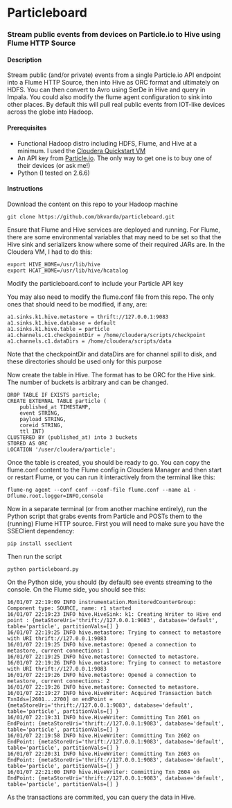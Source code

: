 # Particleboard

### Stream public events from devices on Particle.io to Hive using Flume HTTP Source

#### Description
Stream public (and/or private) events from a single Particle.io API endpoint into a Flume HTTP Source, then into Hive as ORC format and ultimately on HDFS. You can then convert to Avro using SerDe in Hive and query in Impala. You could also modify the flume agent configuration to sink into other places. By default this will pull real public events from IOT-like devices across the globe into Hadoop.

#### Prerequisites
* Functional Hadoop distro including HDFS, Flume, and Hive at a minimum. I used the [Cloudera Quickstart VM](http://www.cloudera.com/content/www/en-us/downloads/quickstart_vms/5-5.html)
* An API key from [Particle.io](https://www.particle.io). The only way to get one is to buy one of their devices (or ask me!)
* Python (I tested on 2.6.6)

#### Instructions
Download the content on this repo to your Hadoop machine
```
git clone https://github.com/bkvarda/particleboard.git
```
Ensure that Flume and Hive services are deployed and running. For Flume, there are some environmental variables that may need to be set so that the Hive sink and serializers know where some of their required JARs are. In the Cloudera VM, I had to do this:
```
export HIVE_HOME=/usr/lib/hive
export HCAT_HOME=/usr/lib/hive/hcatalog
```
Modify the particleboard.conf to include your Particle API key

You may also need to modify the flume.conf file from this repo. The only ones that should need to be modified, if any, are:
```
a1.sinks.k1.hive.metastore = thrift://127.0.0.1:9083
a1.sinks.k1.hive.database = default
a1.sinks.k1.hive.table = particle
a1.channels.c1.checkpointDir = /home/cloudera/scripts/checkpoint
a1.channels.c1.dataDirs = /home/cloudera/scripts/data
```
Note that the checkpointDir and dataDirs are for channel spill to disk, and these directories should be used only for this purpose

Now create the table in Hive. The format has to be ORC for the Hive sink. The number of buckets is arbitrary and can be changed.
```
DROP TABLE IF EXISTS particle;
CREATE EXTERNAL TABLE particle (
    published_at TIMESTAMP,
    event STRING,
    payload STRING,
    coreid STRING,
    ttl INT)
CLUSTERED BY (published_at) into 3 buckets
STORED AS ORC
LOCATION '/user/cloudera/particle';
```
Once the table is created, you should be ready to go. You can copy the flume.conf content to the Flume config in Cloudera Manager and then start or restart Flume, or you can run it interactively from the terminal like this:
```
flume-ng agent --conf conf --conf-file flume.conf --name a1 -Dflume.root.logger=INFO,console
```
Now in a separate terminal (or from another machine entirely), run the Python script that grabs events from Particle and POSTs them to the (running) Flume HTTP source. First you will need to make sure you have the SSEClient dependency:
```
pip install sseclient
```
Then run the script
```
python particleboard.py
```
On the Python side, you should (by default) see events streaming to the console. On the Flume side, you should see this:
```
16/01/07 22:19:09 INFO instrumentation.MonitoredCounterGroup: Component type: SOURCE, name: r1 started
16/01/07 22:19:23 INFO hive.HiveSink: k1: Creating Writer to Hive end point : {metaStoreUri='thrift://127.0.0.1:9083', database='default', table='particle', partitionVals=[] }
16/01/07 22:19:25 INFO hive.metastore: Trying to connect to metastore with URI thrift://127.0.0.1:9083
16/01/07 22:19:25 INFO hive.metastore: Opened a connection to metastore, current connections: 1
16/01/07 22:19:25 INFO hive.metastore: Connected to metastore.
16/01/07 22:19:26 INFO hive.metastore: Trying to connect to metastore with URI thrift://127.0.0.1:9083
16/01/07 22:19:26 INFO hive.metastore: Opened a connection to metastore, current connections: 2
16/01/07 22:19:26 INFO hive.metastore: Connected to metastore.
16/01/07 22:19:27 INFO hive.HiveWriter: Acquired Transaction batch TxnIds=[2601...2700] on endPoint = {metaStoreUri='thrift://127.0.0.1:9083', database='default', table='particle', partitionVals=[] }
16/01/07 22:19:31 INFO hive.HiveWriter: Committing Txn 2601 on EndPoint: {metaStoreUri='thrift://127.0.0.1:9083', database='default', table='particle', partitionVals=[] }
16/01/07 22:19:58 INFO hive.HiveWriter: Committing Txn 2602 on EndPoint: {metaStoreUri='thrift://127.0.0.1:9083', database='default', table='particle', partitionVals=[] }
16/01/07 22:20:31 INFO hive.HiveWriter: Committing Txn 2603 on EndPoint: {metaStoreUri='thrift://127.0.0.1:9083', database='default', table='particle', partitionVals=[] }
16/01/07 22:21:00 INFO hive.HiveWriter: Committing Txn 2604 on EndPoint: {metaStoreUri='thrift://127.0.0.1:9083', database='default', table='particle', partitionVals=[] }
```
As the transactions are commited, you can query the data in Hive. 
